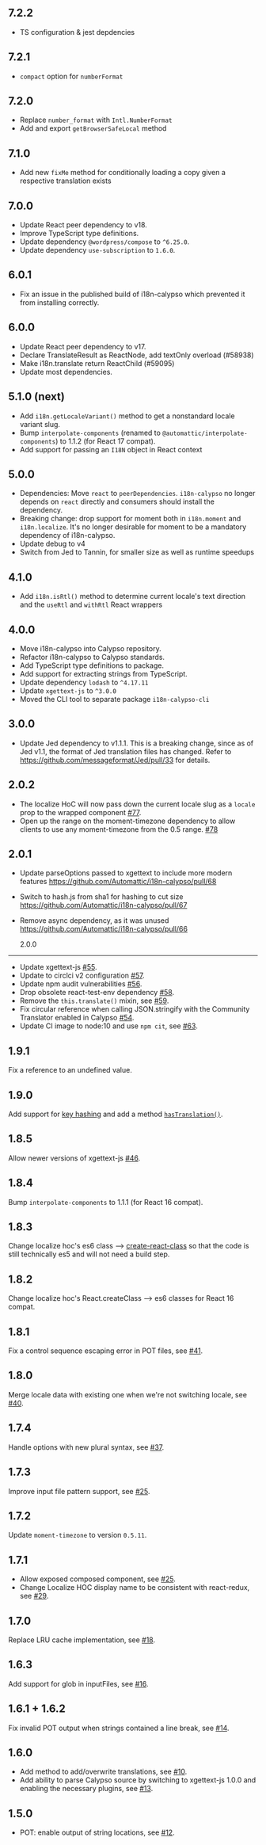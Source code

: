 ## 7.2.2

- TS configuration & jest depdencies

## 7.2.1

- `compact` option for `numberFormat`

## 7.2.0

- Replace `number_format` with `Intl.NumberFormat`
- Add and export `getBrowserSafeLocal` method

## 7.1.0

- Add new `fixMe` method for conditionally loading a copy given a respective translation exists

## 7.0.0

- Update React peer dependency to v18.
- Improve TypeScript type definitions.
- Update dependency `@wordpress/compose` to `^6.25.0`.
- Update dependency `use-subscription` to `1.6.0`.

## 6.0.1

- Fix an issue in the published build of i18n-calypso which prevented it from installing correctly.

## 6.0.0

- Update React peer dependency to v17.
- Declare TranslateResult as ReactNode, add textOnly overload (#58938)
- Make i18n.translate return ReactChild (#59095)
- Update most dependencies.

## 5.1.0 (next)

- Add `i18n.getLocaleVariant()` method to get a nonstandard locale variant slug.
- Bump `interpolate-components` (renamed to `@automattic/interpolate-components`) to 1.1.2 (for React 17 compat).
- Add support for passing an `I18N` object in React context

## 5.0.0

- Dependencies: Move `react` to `peerDependencies`. `i18n-calypso` no longer depends on `react` directly and consumers should install the dependency.
- Breaking change: drop support for moment both in `i18n.moment` and `i18n.localize`. It's no longer desirable for moment to be a mandatory dependency of i18n-calypso.
- Update debug to v4
- Switch from Jed to Tannin, for smaller size as well as runtime speedups

## 4.1.0

- Add `i18n.isRtl()` method to determine current locale's text direction and the `useRtl` and `withRtl` React wrappers

## 4.0.0

- Move i18n-calypso into Calypso repository.
- Refactor i18n-calypso to Calypso standards.
- Add TypeScript type definitions to package.
- Add support for extracting strings from TypeScript.
- Update dependency `lodash` to `^4.17.11`
- Update `xgettext-js` to `^3.0.0`
- Moved the CLI tool to separate package `i18n-calypso-cli`

## 3.0.0

- Update Jed dependency to v1.1.1. This is a breaking change, since as of Jed v1.1, the format of Jed translation files has changed. Refer to <https://github.com/messageformat/Jed/pull/33> for details.

## 2.0.2

- The localize HoC will now pass down the current locale slug as a `locale` prop to the wrapped component [#77](https://github.com/Automattic/i18n-calypso/pull/77).
- Open up the range on the moment-timezone dependency to allow clients to use any moment-timezone from the 0.5 range. [#78](https://github.com/Automattic/i18n-calypso/pull/78)

## 2.0.1

- Update parseOptions passed to xgettext to include more modern features <https://github.com/Automattic/i18n-calypso/pull/68>
- Switch to hash.js from sha1 for hashing to cut size <https://github.com/Automattic/i18n-calypso/pull/67>
- Remove async dependency, as it was unused <https://github.com/Automattic/i18n-calypso/pull/66>

  2.0.0

---

- Update xgettext-js [#55](https://github.com/Automattic/i18n-calypso/pull/55).
- Update to circlci v2 configuration [#57](https://github.com/Automattic/i18n-calypso/pull/57).
- Update npm audit vulnerabilities [#56](https://github.com/Automattic/i18n-calypso/pull/56).
- Drop obsolete react-test-env dependency [#58](https://github.com/Automattic/i18n-calypso/pull/58).
- Remove the `this.translate()` mixin, see [#59](https://github.com/Automattic/i18n-calypso/pull/59).
- Fix circular reference when calling JSON.stringify with the Community Translator enabled in Calypso [#54](https://github.com/Automattic/i18n-calypso/pull/54).
- Update CI image to node:10 and use `npm cit`, see [#63](https://github.com/Automattic/i18n-calypso/pull/63).

## 1.9.1

Fix a reference to an undefined value.

## 1.9.0

Add support for [key hashing](https://github.com/Automattic/i18n-calypso/#key-hashing) and add a method [`hasTranslation()`](https://github.com/Automattic/i18n-calypso/#hastranslation-method).

## 1.8.5

Allow newer versions of xgettext-js [#46](https://github.com/Automattic/i18n-calypso/pull/46).

## 1.8.4

Bump `interpolate-components` to 1.1.1 (for React 16 compat).

## 1.8.3

Change localize hoc's es6 class --> [create-react-class](https://www.npmjs.com/package/create-react-class) so that the code is still technically es5 and will not need a build step.

## 1.8.2

Change localize hoc's React.createClass --> es6 classes for React 16 compat.

## 1.8.1

Fix a control sequence escaping error in POT files, see [#41](https://github.com/Automattic/i18n-calypso/pull/41).

## 1.8.0

Merge locale data with existing one when we're not switching locale, see [#40](https://github.com/Automattic/i18n-calypso/pull/40).

## 1.7.4

Handle options with new plural syntax, see [#37](https://github.com/Automattic/i18n-calypso/pull/37).

## 1.7.3

Improve input file pattern support, see [#25](https://github.com/Automattic/i18n-calypso/pull/25).

## 1.7.2

Update `moment-timezone` to version `0.5.11`.

## 1.7.1

- Allow exposed composed component, see [#25](https://github.com/Automattic/i18n-calypso/pull/25).
- Change Localize HOC display name to be consistent with react-redux, see [#29](https://github.com/Automattic/i18n-calypso/pull/29).

## 1.7.0

Replace LRU cache implementation, see [#18](https://github.com/Automattic/i18n-calypso/pull/18).

## 1.6.3

Add support for glob in inputFiles, see [#16](https://github.com/Automattic/i18n-calypso/pull/16).

## 1.6.1 + 1.6.2

Fix invalid POT output when strings contained a line break, see [#14](https://github.com/Automattic/i18n-calypso/pull/14).

## 1.6.0

- Add method to add/overwrite translations, see [#10](https://github.com/Automattic/i18n-calypso/pull/10).
- Add ability to parse Calypso source by switching to xgettext-js 1.0.0 and enabling the necessary plugins, see [#13](https://github.com/Automattic/i18n-calypso/pull/13).

## 1.5.0

- POT: enable output of string locations, see [#12](https://github.com/Automattic/i18n-calypso/pull/12).
